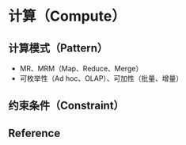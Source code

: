 # 计算（Compute）

## 计算模式（Pattern）

- MR、MRM（Map、Reduce、Merge）
- 可枚举性（Ad hoc、OLAP）、可加性（批量、增量<State>）

## 约束条件（Constraint）

## Reference